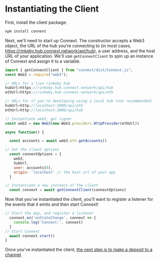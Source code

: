 # Instantiating the Client


First, install the client package:

```javascript
npm install connext
```


Next, we'll need to start up Connext. The constructor accepts a Web3 object, the URL of the hub you're connecting to (in most cases, https://rinkeby.hub.connext.network/api/hub), a user address, and the host URL of your application. We'll use `getConnextClient` to spin up an instance of Connext and assign it to a variable. 
 
```javascript
import { getConnextClient } from "connext/dist/Connext.js";
const Web3 = require("web3");

// URLs for a live rinkeby hub
hubUrl=https://rinkeby.hub.connext.network/api/hub
ethUrl=https://rinkeby.hub.connext.network/api/eth

// URLs for if you're developing using a local hub (not recommended)
hubUrl=http://localhost:3000/api/eth
ethUrl=http://localhost:3000/api/hub

// Instantiate web3, get signer
const web3 = new Web3(new Web3.providers.HttpProvider(ethUrl))

async function() {

  const accounts = await web3.eth.getAccounts()

// Set the client options
  const connextOptions = {
    web3,
    hubUrl,
    user: accounts[0],
    origin: 'localhost' // the host url of your app
  }

// Instantiate a new instance of the client
  const connext = await getConnextClient(connextOptions)
```

Now that you've instantiated the client, you'll want to register a listener for the events that it emits and then start Connext!

```javascript
// Start the app, and register a listener
  connext.on('onStateChange', connext => {
    console.log('Connext:', connext)
  }
// Start Connext
  await connext.start()
}
```

Once you've instantiated the client, [the next step is to make a deposit to a channel](../deposits.md).